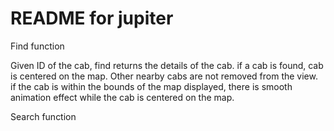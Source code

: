 README for jupiter
==========================


Find function

Given ID of the cab, find returns the details of the cab.
if a cab is found, cab is centered on the map. Other nearby cabs are not removed from the view.
if the cab is within the bounds of the map displayed, there is smooth animation effect while the cab is centered on the map.


Search function
